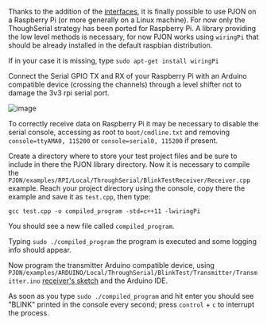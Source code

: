 Thanks to the addition of the [interfaces](https://github.com/gioblu/PJON/tree/master/interfaces), it is finally possible to use PJON on a Raspberry Pi (or more generally on a Linux machine). For now only the ThoughSerial strategy has been ported for Raspberry Pi. A library providing the low level methods is necessary, for now PJON works using `wiringPi` that should be already installed in the default raspbian distribution.

If in your case it is missing, type `sudo apt-get install wiringPi`

Connect the Serial GPIO TX and RX of your Raspberry Pi with an Arduino compatible device (crossing the channels) through a level shifter not to damage the 3v3 rpi serial port.

![image](http://www.pjon.org/assets/images/PJON-RPI-UNO-level-shifter.jpg)

To correctly receive data on Raspberry Pi it may be necessary to disable the serial console, accessing as root to `boot/cmdline.txt` and removing `console=ttyAMA0, 115200`  or `console=serial0, 115200` if present.

Create a directory where to store your test project files and be sure to include in there the PJON library directory.
Now it is necessary to compile the `PJON/examples/RPI/Local/ThroughSerial/BlinkTestReceiver/Receiver.cpp` example. Reach your project directory using the console, copy there the example and save it as `test.cpp`, then type:

`gcc test.cpp -o compiled_program -std=c++11 -lwiringPi`

You should see a new file called `compiled_program`.

Typing `sudo ./compiled_program` the program is executed and some logging info should appear.

Now program the transmitter Arduino compatible device, using `PJON/examples/ARDUINO/Local/ThroughSerial/BlinkTest/Transmitter/Transmitter.ino` [receiver's sketch](https://github.com/gioblu/PJON/blob/master/examples/ARDUINO/Local/ThroughSerial/BlinkTest/Transmitter/Transmitter.ino) and the Arduino IDE.

As soon as you type `sudo ./compiled_program` and hit enter you should see "BLINK" printed in the console every second; press `control` + `c` to interrupt the process.
